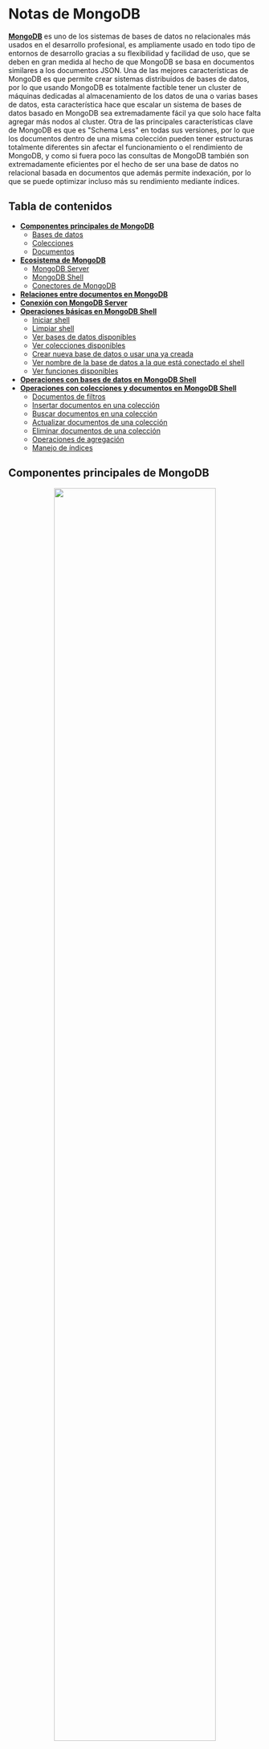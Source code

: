 # Notas de MongoDB

[**MongoDB**](https://docs.mongodb.com/) es uno de los sistemas de bases de datos no relacionales más usados en el desarrollo profesional, es ampliamente usado en todo tipo de entornos de desarrollo gracias a su flexibilidad y facilidad de uso, que se deben en gran medida al hecho de que MongoDB se basa en documentos similares a los documentos JSON. Una de las mejores características de MongoDB es que permite crear sistemas distribuidos de bases de datos, por lo que usando MongoDB es totalmente factible tener un cluster de máquinas dedicadas al almacenamiento de los datos de una o varias bases de datos, esta característica hace que escalar un sistema de bases de datos basado en MongoDB sea extremadamente fácil ya que solo hace falta agregar más nodos al cluster. Otra de las principales características clave de MongoDB es que es "Schema Less" en todas sus versiones, por lo que los documentos dentro de una misma colección pueden tener estructuras totalmente diferentes sin afectar el funcionamiento o el rendimiento de MongoDB, y como si fuera poco las consultas de MongoDB también son extremadamente eficientes por el hecho de ser una base de datos no relacional basada en documentos que además permite indexación, por lo que se puede optimizar incluso más su rendimiento mediante índices.

## Tabla de contenidos

- [**Componentes principales de MongoDB**](#componentes-principales-de-mongodb)
  - [Bases de datos](#bases-de-datos)
  - [Colecciones](#colecciones)
  - [Documentos](#documentos)
- [**Ecosistema de MongoDB**](#ecosistema-de-mongodb)
  - [MongoDB Server](#mongodb-server)
  - [MongoDB Shell](#mongodb-shell)
  - [Conectores de MongoDB](#conectores-de-mongodb)
- [**Relaciones entre documentos en MongoDB**](#relaciones-entre-documentos-en-mongodb)
- [**Conexión con MongoDB Server**](#conexión-con-mongodb-server)
- [**Operaciones básicas en MongoDB Shell**](#operaciones-básicas-con-mongodb-shell)
  - [Iniciar shell](#iniciar-shell)
  - [Limpiar shell](#limpiar-shell)
  - [Ver bases de datos disponibles](#ver-bases-de-datos-disponibles)
  - [Ver colecciones disponibles](#ver-colecciones-disponibles)
  - [Crear nueva base de datos o usar una ya creada](#crear-nueva-base-de-datos-o-usar-una-ya-creada)
  - [Ver nombre de la base de datos a la que está conectado el shell](#ver-nombre-de-la-base-de-datos-a-la-que-está-conectado-el-shell)
  - [Ver funciones disponibles](#ver-funciones-disponibles)
- [**Operaciones con bases de datos en MongoDB Shell**](#operaciones-con-bases-de-datos-en-mongodb-shell)
- [**Operaciones con colecciones y documentos en MongoDB Shell**](#operaciones-con-colecciones-y-documentos-en-mongodb-shell)
  - [Documentos de filtros](#documentos-de-filtros)
  - [Insertar documentos en una colección](#insertar-documentos-en-una-colección)
  - [Buscar documentos en una colección](#buscar-documentos-en-una-colección)
  - [Actualizar documentos de una colección](#actualizar-documentos-de-una-colección)
  - [Eliminar documentos de una colección](#eliminar-documentos-de-una-colección)
  - [Operaciones de agregación](#operaciones-de-agregación)
  - [Manejo de índices](#manejo-de-índices)

## Componentes principales de MongoDB

<p align="center">
<img src="imagenes/notas_de_mongodb/componentes_de_mongodb.svg" width="80%" height="auto"/>
</p>

### Bases de datos

Las [**bases de datos**](https://docs.mongodb.com/manual/core/databases-and-collections/#databases) en MongoDB son los espacios de almacenamiento como tal en los que se guardan las colecciones, cada base de datos tiene su propio archivo dentro del sistema de archivos del host en el que se ejecuta MongoDB, además en un cluster de MongoDB Atlas pueden haber múltiples bases de datos distribuidas o replicadas entre los diferentes nodos del cluster.

### Colecciones

Las [**colecciones**](https://docs.mongodb.com/manual/core/databases-and-collections/#collections) en MongoDB son agrupaciones de documentos, son equivalentes a las tablas de las bases de datos relacionales y además en el caso de MongoDB no se imponen esquemas fijos que deban seguir los documentos una misma colección.

### Documentos

Los [**documentos**](https://docs.mongodb.com/manual/core/document/) en MongoDB son registros dentro de cada colección, la estructura de los documentos de MongoDB es similar a la de los documentos JSON, pero en realidad son documentos BSON, que son documentos JSON binarios, usar BSON hace fácil entender la estructura de cada documento y además permite almacenar una gran variedad de tipos de datos gracias a la cantidad de formatos que soporta BSON. Los documentos además son la unidad más básica dentro de MongoDB y no pueden ser mayores a 16 megabytes.

## Ecosistema de MongoDB

<p align="center">
<img src="imagenes/notas_de_mongodb/ecosistema_mongodb.svg" width="80%" height="auto"/>
</p>

### MongoDB Server

El servidor de MongoDB es el servidor encargado de gestionar las bases de datos como tal, sus principales funciones son almacenar las bases de datos en el sistema de archivos del host, mantener disponibles las bases de datos y realizar el cruce de datos y la entrega de resultados de todas las peticiones que se le hagan. Al igual que la gran mayoría del software de código abierto el servidor de MongoDB tiene dos versiones, una versión community y una enterprise, con la diferencia de que la versión enterprise gana algunas características adicionales respecto a la versión community.

### MongoDB Shell

Es shell de MongoDB es el shell con la que se interactúa de forma directa con el servidor de MongoDB.

### Conectores de MongoDB

Los conectores de MongoDB son todas las [**bibliotecas**](https://docs.mongodb.com/drivers/) dentro de los diferentes lenguajes de programación que se usan para interactuar con el servidor de MongoDB.

## Relaciones entre documentos en MongoDB

En MongoDB y en el resto de sistemas de bases de datos no relacionales basadas en documentos suele haber solo dos formas para expresar las relaciones entre documentos, usando documentos anidados o usando referencias dentro de un documento a otro documento. Los documentos anidados suelen usarse en relaciones **uno a uno**, ya que se aprovecha más la estructura de las bases de datos no relacionales para hacer solo un scan. Si la relación es de **uno a muchos** lo adecuado es usar referencias si el documento que se va a relacionar va a estar actualizándose constantemente, ya que de esta forma las actualizaciones pueden hacerse en un solo documento y los cambios se verán reflejados en todos los documentos con los que está relacionado, usar referencias hace más lentas las búsquedas ya que no se aprovecha la estructura no relacional de MongoDB, razón por la cual hace falta hacer más de un scan a cambio de facilitar la actualización de los documentos relacionados y optimizar el almacenamiento, sin embargo es lo ideal en este tipo de escenarios. Si por el contrario el documento que se va a relacionar en una relación **uno a muchos** no se va a actualizar de forma constante se puede anidar simplemente como una copia dentro de cada documento con el que se relaciona sí no importa el almacenamiento, ya que de nuevo, de esta forma se aprovecha más la estructura de las bases de datos no relacionales para hacer un solo scan.

Ejemplo de documento anidado:

```JSON
{
    "nombre": "Pedro",
    "apellido": "Perez",
    "lugar_residencia": {
        "ciudad": "Bogotá",
        "departamento": "Cundinamarca",
        "direccion": "Calle 175 #64-11"
    },
    "edad": 36
}
```

Ejemplo de múltiples documentos anidados:

```JSON
{
    "nombre": "Pedro",
    "apellido": "Perez",
    "lugar_residencia": [
        {
            "ciudad": "Bogotá",
            "departamento": "Cundinamarca",
            "direccion": "Calle 175 #64-11"
        },
        {
            "ciudad": "Neiva",
            "departamento": "Huila",
            "direccion": "Calle 4 #17-11"
        }
    ],
    "edad": 36
}
```

Ejemplo de documento referenciado:

```JSON
{
    "id": "62a873996f6aaaa78dac39c0d5c36a39",
    "nombre": "Perez",
    "apellido": "Perez",
    "edad": 36
}
```

```JSON
{
    "autor": "62a873996f6aaaa78dac39c0d5c36a39",
    "nombre": "Perez",
    "ano_publicacion": 2021
}
```

Ejemplo de múltiples documentos referenciados:

```JSON
{
    "id": "62a873996f6aaaa78dac39c0d5c36a39",
    "nombre": "Perez",
    "apellido": "Perez",
    "edad": 36
}
```

```JSON
{
    "id": "a85ba64adf6bf75e64b221a3171b0269",
    "nombre": "Felipe",
    "apellido": "Perez",
    "edad": 32
}
```

```JSON
{
    "autor": ["62a873996f6aaaa78dac39c0d5c36a39", "a85ba64adf6bf75e64b221a3171b0269"],
    "nombre": "Perez",
    "ano_publicacion": 2021
}
```

## Conexión con MongoDB Server

Para establecer una conexión entre MongoDB con cualquier aplicación o driver, independientemente de la versión de MongoDB Server, es necesario usar un [**string de conexión en formato uri**](https://docs.mongodb.com/manual/reference/connection-string/#connection-string-uri-format), a continuación se muestra el formato estándar para establecer una conexión entre una aplicación y un MongoDB Server ambos dentro del mismo host.

```unknown
mongodb://<ip de la máquina que tiene MongoDB Server>:<puerto en el que está expuesto mongo, normalmente 27017>
```

Ejemplo:

```unknown
mongodb://127.0.0.1:27017
```

## Operaciones básicas con MongoDB Shell

El shell de MongoDB o [**MongoDB Shell**](https://docs.mongodb.com/manual/mongo/) es una interfaz interactiva basada en JavaScript que se usa para interactuar de forma directa con el MongoDB Server mediante la terminal, al ser un shell basado en JavaScript el shell de MongoDB permite usar comandos con sintaxis de [**shell**](https://docs.mongodb.com/manual/reference/program/mongo/#mongodb-binary-bin.mongo) o comandos con sintaxis de [**JavaScript**](https://docs.mongodb.com/manual/reference/method/), sin embargo la mayoría de las operaciones sólo están disponibles usando la sintaxis de JavaScript, además de poder realizar acciones simples en MongoDB Shell también se pueden crear [**scripts**](https://docs.mongodb.com/manual/tutorial/write-scripts-for-the-mongo-shell/) basados en JavaScript que se ejecuten sobre el shell de MongoDB, por lo que se pueden automatizar varios tipos de tareas o consultas en usando JavaScript.

### Iniciar shell

```unknown
mongo
```

### Limpiar shell

```unknown
ctrl + l
```

```unknown
cls
```

### Ver bases de datos disponibles

```unknown
show databases
```

```unknown
show dbs
```

### Ver colecciones disponibles

```unknown
show collections
```

### Crear nueva base de datos o usar una ya creada

```unknown
use <nombre de la nueva base de datos>
```

Ejemplo:

```unknown
use db
```

### Ver nombre de la base de datos a la que está conectado el shell

```unknown
db
```

### Ver funciones disponibles

#### En una base de datos

```unknown
<nombre de la base de datos>.help()
```

Ejemplo:

```JavaScript
db.help()
```

#### En una colección

```unknown
<nombre de la base de datos>.<nombre de la colección>.help()
```

Ejemplo:

```JavaScript
db.inventory.help()
```

## Operaciones con bases de datos en MongoDB Shell

## Operaciones con colecciones y documentos en MongoDB Shell

### Documentos de filtros

Los documentos de filtros son parte fundamental de la mayoría de las operaciones [**CRUD**](https://docs.mongodb.com/manual/crud/) com MongoDB, ya que permiten, como su nombre indica, filtrar los documentos resultantes de una búsqueda, para esto MongoDB dispone de varios [**operadores**](https://docs.mongodb.com/manual/reference/operator/) que se usan en el MongoDB Shell para realizar todo tipo de operaciones necesarias para filtrar datos, a continuación se muestran algunos ejemplos de la sintaxis de algunos de los operadores más comunes.

#### equal

```JavaScript
db.inventory.find(
    {item: "canvas"}
)
```

#### lower than

```JavaScript
db.inventory.find(
    qty: {$lt:30}
)
```

#### and

```JavaScript
db.inventory.find(
    {
        item: "canvas",
        qty: {$lt:30}
    }
)
```

#### or

```JavaScript
db.inventory.find(
    {
        $or:[
            {status: "A"},
            {qty: {$lt:30}}
            ]
    }
)
```

### Insertar documentos en una colección

MongoDB por defecto no crea bases de datos vacías, por lo que es necesario luego de crear una nueva base de datos crear al menos una colección y un documento, si la colección en la que se quiere insertar el documento no existe MongoDB crea una nueva colección con el nombre indicado.\
Al insertar un documento el id se puede especificar usando el tag **\_id**, si no se indica el id del documento usando este tag MongoDB asigna al documento un id por defecto, además el id no se puede repetir, por lo que si se ingresa un documento con un id que ya existe la operación fallará, por lo que es una buena práctica dejar que MongoDB genere el id de forma automática.

#### Inserción individual

```unknown
<nombre de la base de datos>.<nombre de la colección>.insertOne(<documento en formato JSON>)
```

Ejemplo:

```JavaScript
db.inventory.insertOne(
    {size: {h: 28, w: 35.5, uom: "cm"}, tags: ["cotton"], item: "canvas", qty: 100}
)
```

#### Inserción grupal

```unknown
<nombre de la base de datos>.<nombre de la colección>.insertMany(<arreglo de documentos en formato JSON>)
```

Ejemplo:

```JavaScript
db.inventory.insertMany(
    [
        {item: "sketch pad", qty: 95, size: {h: 22.85, w: 30.5, uom: "cm"}, status: "A"},
        {item: "postcard", qty: 45, size: {h: 10, w: 15.25, uom: "cm"}, status: "A"},
        {item: "sketchbook", qty: 80, size: {h: 14, w: 21, uom: "cm"}, status: "A"}
    ]
)
```

### Buscar documentos en una colección

#### Búsqueda individual

```unknown
<nombre de la base de datos>.<nombre de la colección>.findOne(<documento de filtros en formato JSON>, <proyección en formato JSON>)
```

Ejemplo:

```JavaScript
db.inventory.findOne(
    {item: "canvas"},
    {_id:0, item:1, status:1}
)
```

En el ejemplo anterior se usa una proyección y un filtro, el filtro **({item: "canvas"})** se usa para retornar solamente los documentos que cumplan con ciertos parámetros y la proyección **({\_id:0, item:1, status:1})** asegura que se muestren solo ciertos campos de los documentos retornados, los filtros son parte fundamental de cualquier operación de búsqueda, mientras que las proyecciones pueden facilitar en gran medida la lectura de los resultados omitiendo la información innecesaria.\
Al usar el método **findOne** solamente se retorna el primer documento que cumpla con las condiciones de la búsqueda según el orden natural de los documentos de MongoDB.

#### Búsqueda grupal

```unknown
<nombre de la base de datos>.<nombre de la colección>.find(<documento de filtros en formato JSON>, <proyección en formato JSON>)
```

Ejemplo:

```JavaScript
db.inventory.find(
    {item: "canvas"},
    {_id:0, item:1, status:1}
)
```

Al usar el método **find** se retornan todos los documento que cumpla con las condiciones de la búsqueda, el método **find** al igual que el método **findOne** y la gran mayoría de los métodos de búsqueda en MongoDB admite el uso de filtros y proyecciones.

El método find además se puede combinar con otros métodos como:

- **pretty():** para imprimir de una forma más legible los documentos resultantes de la búsqueda.
- **count():** para contar el número de documentos resultantes de la búsqueda.
- **explain('executionStats'):** Muestra las estadísticas de la ejecución del query.

### Actualizar documentos de una colección

#### Actualización individual

```unknown
<nombre de la base de datos>.<nombre de la colección>.updateOne(<documento de filtros en formato JSON>, <JSON>)
```

Ejemplo:

```JavaScript
db.inventory.updateOne(
    {
        status: "A"
    },
    {
        $set: {status: "B"},
    }
)
```

#### Actualización grupal

```unknown
<nombre de la base de datos>.<nombre de la colección>.updateMany(<documento de filtros en formato JSON>, <JSON>)
```

Ejemplo:

```JavaScript
db.inventory.updateMany(
    {
        status: "A"
    },
    {
        $set: {status: "B"},
    }
)
```

### Eliminar documentos de una colección

#### Eliminación individual

```unknown
<nombre de la base de datos>.<nombre de la colección>.deleteOne(<documento de filtros en formato JSON>)
```

Ejemplo:

```JavaScript
db.inventory.deleteOne(
    {status: "B"}
)
```

El documento eliminado con deleteOne siempre es el primer documento que cumple con las condiciones del JSON de filtros según el orden natural de MongoDB.

#### Eliminación grupal

```unknown
<nombre de la base de datos>.<nombre de la colección>.deleteMany(<documento de filtros en formato JSON>)
```

Ejemplo:

```JavaScript
db.inventory.deleteMany(
    {status: "B"}
)
```

### Operaciones de agregación

Las [**agregaciones**](https://docs.mongodb.com/manual/aggregation/) en MongoDB son operaciones avanzadas que se pueden realizar en MongoDB.

### Manejo de índices

Los [**índices**](https://docs.mongodb.com/manual/indexes/) en MongoDB se usan para evitar que MongoDB tenga que hacer un escaneo completo de toda una colección en búsqueda de un elemento, facilitando así los querys, los tipos de índices disponibles en MongoDB se listan a continuación.

- **De un solo campo:**
- **Multi llave:**
- **Compuestos:**
- **Geoespaciales:**
- **De texto:**
- **Hashed:**

#### Listar índices

```unknown
<nombre de la base de datos>.<nombre de la colección>.getIndexes()
```

Ejemplo:

```JavaScript
db.inventory.getIndexes()
```

#### Crear nuevo índice

```unknown
<nombre de la base de datos>.<nombre de la colección>.createIndex({<nombre del campo que se usará como índice>:<tipo de índice>})
```

Ejemplo:

```JavaScript
db.inventory.createIndex({nombre: "text"})
```
